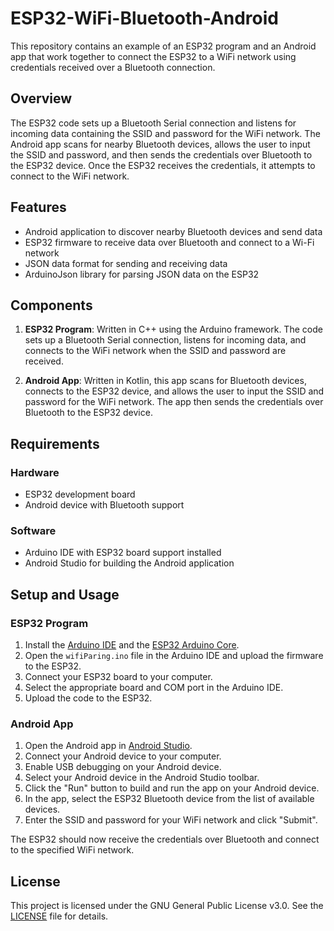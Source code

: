 # ESP32-WiFi-Bluetooth-Android

This repository contains an example of an ESP32 program and an Android app that work together to connect the ESP32 to a WiFi network using credentials received over a Bluetooth connection.

## Overview

The ESP32 code sets up a Bluetooth Serial connection and listens for incoming data containing the SSID and password for the WiFi network. The Android app scans for nearby Bluetooth devices, allows the user to input the SSID and password, and then sends the credentials over Bluetooth to the ESP32 device. Once the ESP32 receives the credentials, it attempts to connect to the WiFi network.

## Features

- Android application to discover nearby Bluetooth devices and send data
- ESP32 firmware to receive data over Bluetooth and connect to a Wi-Fi network
- JSON data format for sending and receiving data
- ArduinoJson library for parsing JSON data on the ESP32

## Components

1. **ESP32 Program**: Written in C++ using the Arduino framework. The code sets up a Bluetooth Serial connection, listens for incoming data, and connects to the WiFi network when the SSID and password are received.

2. **Android App**: Written in Kotlin, this app scans for Bluetooth devices, connects to the ESP32 device, and allows the user to input the SSID and password for the WiFi network. The app then sends the credentials over Bluetooth to the ESP32 device.

## Requirements

### Hardware

- ESP32 development board
- Android device with Bluetooth support

### Software

- Arduino IDE with ESP32 board support installed
- Android Studio for building the Android application

## Setup and Usage

### ESP32 Program

1. Install the [Arduino IDE](https://www.arduino.cc/en/software) and the [ESP32 Arduino Core](https://github.com/espressif/arduino-esp32).
2. Open the `wifiParing.ino` file in the Arduino IDE and upload the firmware to the ESP32.
3. Connect your ESP32 board to your computer.
4. Select the appropriate board and COM port in the Arduino IDE.
5. Upload the code to the ESP32.

### Android App

1. Open the Android app in [Android Studio](https://developer.android.com/studio).
2. Connect your Android device to your computer.
3. Enable USB debugging on your Android device.
4. Select your Android device in the Android Studio toolbar.
5. Click the "Run" button to build and run the app on your Android device.
6. In the app, select the ESP32 Bluetooth device from the list of available devices.
7. Enter the SSID and password for your WiFi network and click "Submit".

The ESP32 should now receive the credentials over Bluetooth and connect to the specified WiFi network.

## License

This project is licensed under the GNU General Public License v3.0. See the [LICENSE](LICENSE) file for details.
